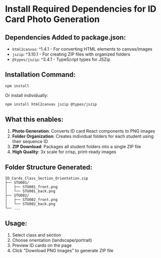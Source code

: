 # Install Required Dependencies for ID Card Photo Generation

## Dependencies Added to package.json:
- `html2canvas`: ^1.4.1 - For converting HTML elements to canvas/images
- `jszip`: ^3.10.1 - For creating ZIP files with organized folders
- `@types/jszip`: ^3.4.1 - TypeScript types for JSZip

## Installation Command:
```bash
npm install
```

Or install individually:
```bash
npm install html2canvas jszip @types/jszip
```

## What this enables:
1. **Photo Generation**: Converts ID card React components to PNG images
2. **Folder Organization**: Creates individual folders for each student using their sequence ID
3. **ZIP Download**: Packages all student folders into a single ZIP file
4. **High Quality**: 3x scale for crisp, print-ready images

## Folder Structure Generated:
```
ID_Cards_Class_Section_Orientation.zip
├── STU001/
│   ├── STU001_front.png
│   └── STU001_back.png
├── STU002/
│   ├── STU002_front.png
│   └── STU002_back.png
└── ...
```

## Usage:
1. Select class and section
2. Choose orientation (landscape/portrait)
3. Preview ID cards on the page
4. Click "Download PNG Images" to generate ZIP file
